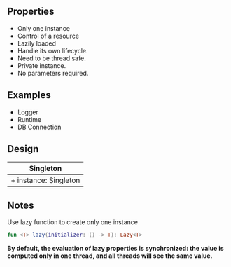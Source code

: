 ## Properties

* Only one instance
* Control of a resource
* Lazily loaded
* Handle its own lifecycle.
* Need to be thread safe.
* Private instance.
* No parameters required.

## Examples

* Logger
* Runtime
* DB Connection

## Design

| Singleton|
|-----------------------|
| + instance: Singleton|

## Notes

Use lazy function to create only one instance
```kotlin
fun <T> lazy(initializer: () -> T): Lazy<T>
```
**By default, the evaluation of lazy properties is synchronized: the value is computed only in one thread, and all threads will see the same value.**
